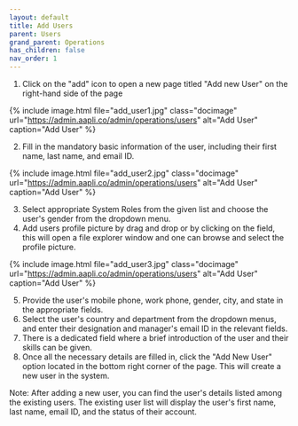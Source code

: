 ```yaml
---
layout: default
title: Add Users 
parent: Users
grand_parent: Operations
has_children: false
nav_order: 1
---
```

1.	Click on the "add" icon to open a new page titled "Add new User" on the right-hand side of the page

{% include image.html file="add_user1.jpg" class="docimage" url="https://admin.aapli.co/admin/operations/users" alt="Add User" caption="Add User" %}

2.	Fill in the mandatory basic information of the user, including their first name, last name, and email ID.

{% include image.html file="add_user2.jpg" class="docimage" url="https://admin.aapli.co/admin/operations/users" alt="Add User" caption="Add User" %}

3.	Select appropriate System Roles from the given list and choose the user's gender from the dropdown menu.
4.	Add users profile picture by drag and drop or by clicking on the field, this will open a file explorer window and one can browse and select the profile picture. 

{% include image.html file="add_user3.jpg" class="docimage" url="https://admin.aapli.co/admin/operations/users" alt="Add User" caption="Add User" %}

5.	Provide the user's mobile phone, work phone, gender, city, and state in the appropriate fields.
6.	Select the user's country and department from the dropdown menus, and enter their designation and manager's email ID in the relevant fields.
7.	There is a dedicated field where a brief introduction of the user and their skills can be given.
8.	Once all the necessary details are filled in, click the "Add New User" option located in the bottom right corner of the page. This will create a new user in the system.

Note: After adding a new user, you can find the user's details listed among the existing users. The existing user list will display the user's first name, last name, email ID, and the status of their account.
